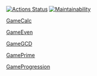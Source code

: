 [![Actions Status](https://github.com/Zakharov1221/java-project-61/actions/workflows/hexlet-check.yml/badge.svg)](https://github.com/Zakharov1221/java-project-61/actions)
[![Maintainability](https://api.codeclimate.com/v1/badges/2692c967a0dab825e22d/maintainability)](https://codeclimate.com/github/Zakharov1221/java-project-61/maintainability)

[GameCalc](https://asciinema.org/a/VlZsGKrU4JPcut4AHK1BbYjwn)

[GameEven](https://asciinema.org/a/qMqSI5aiT4iv6ogbV0iMAtIMm)

[GameGCD](https://asciinema.org/a/zLNbrAJF4CuPS7npRNnuKpRNJ)

[GamePrime](https://asciinema.org/a/JlDzYoj1CAlC3UxEPDSGXOhG0)

[GameProgression](https://asciinema.org/a/BBelM2IO6dutnbp9euilYjCsA)

